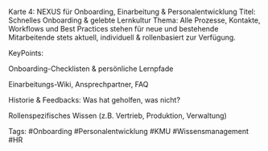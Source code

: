 Karte 4: NEXUS für Onboarding, Einarbeitung & Personalentwicklung
Titel: Schnelles Onboarding & gelebte Lernkultur
Thema: Alle Prozesse, Kontakte, Workflows und Best Practices stehen für neue und bestehende Mitarbeitende stets aktuell, individuell & rollenbasiert zur Verfügung.

KeyPoints:

Onboarding-Checklisten & persönliche Lernpfade

Einarbeitungs-Wiki, Ansprechpartner, FAQ

Historie & Feedbacks: Was hat geholfen, was nicht?

Rollenspezifisches Wissen (z.B. Vertrieb, Produktion, Verwaltung)

Tags: #Onboarding #Personalentwicklung #KMU #Wissensmanagement #HR